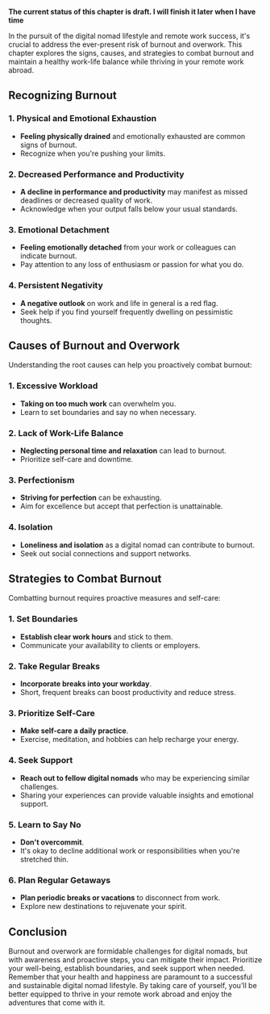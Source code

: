 **The current status of this chapter is draft. I will finish it later when I have time**

In the pursuit of the digital nomad lifestyle and remote work success, it's crucial to address the ever-present risk of burnout and overwork. This chapter explores the signs, causes, and strategies to combat burnout and maintain a healthy work-life balance while thriving in your remote work abroad.

**Recognizing Burnout**
-----------------------

### **1. Physical and Emotional Exhaustion**

* **Feeling physically drained** and emotionally exhausted are common signs of burnout.
* Recognize when you're pushing your limits.

### **2. Decreased Performance and Productivity**

* **A decline in performance and productivity** may manifest as missed deadlines or decreased quality of work.
* Acknowledge when your output falls below your usual standards.

### **3. Emotional Detachment**

* **Feeling emotionally detached** from your work or colleagues can indicate burnout.
* Pay attention to any loss of enthusiasm or passion for what you do.

### **4. Persistent Negativity**

* **A negative outlook** on work and life in general is a red flag.
* Seek help if you find yourself frequently dwelling on pessimistic thoughts.

**Causes of Burnout and Overwork**
----------------------------------

Understanding the root causes can help you proactively combat burnout:

### **1. Excessive Workload**

* **Taking on too much work** can overwhelm you.
* Learn to set boundaries and say no when necessary.

### **2. Lack of Work-Life Balance**

* **Neglecting personal time and relaxation** can lead to burnout.
* Prioritize self-care and downtime.

### **3. Perfectionism**

* **Striving for perfection** can be exhausting.
* Aim for excellence but accept that perfection is unattainable.

### **4. Isolation**

* **Loneliness and isolation** as a digital nomad can contribute to burnout.
* Seek out social connections and support networks.

**Strategies to Combat Burnout**
--------------------------------

Combatting burnout requires proactive measures and self-care:

### **1. Set Boundaries**

* **Establish clear work hours** and stick to them.
* Communicate your availability to clients or employers.

### **2. Take Regular Breaks**

* **Incorporate breaks into your workday**.
* Short, frequent breaks can boost productivity and reduce stress.

### **3. Prioritize Self-Care**

* **Make self-care a daily practice**.
* Exercise, meditation, and hobbies can help recharge your energy.

### **4. Seek Support**

* **Reach out to fellow digital nomads** who may be experiencing similar challenges.
* Sharing your experiences can provide valuable insights and emotional support.

### **5. Learn to Say No**

* **Don't overcommit**.
* It's okay to decline additional work or responsibilities when you're stretched thin.

### **6. Plan Regular Getaways**

* **Plan periodic breaks or vacations** to disconnect from work.
* Explore new destinations to rejuvenate your spirit.

**Conclusion**
--------------

Burnout and overwork are formidable challenges for digital nomads, but with awareness and proactive steps, you can mitigate their impact. Prioritize your well-being, establish boundaries, and seek support when needed. Remember that your health and happiness are paramount to a successful and sustainable digital nomad lifestyle. By taking care of yourself, you'll be better equipped to thrive in your remote work abroad and enjoy the adventures that come with it.
